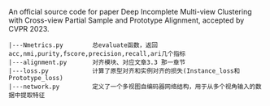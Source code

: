 An official source code for paper Deep Incomplete Multi-view Clustering with Cross-view Partial Sample and Prototype Alignment, accepted by CVPR 2023.


```linux
|---Nmetrics.py        总evaluate函数，返回acc,nmi,purity,fscore,precision,recall,ari几个指标
|---alignment.py       对齐模块、对应文章3.3 那一章节
|---loss.py            计算了原型对齐和实例对齐的损失(Instance_loss和Prototype_loss)
|---network.py         定义了一个多视图自编码器网络结构，用于从多个视角输入的数据中提取特征
```
